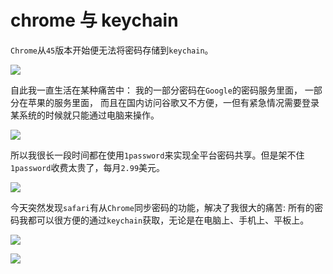 # chrome 与 keychain

`Chrome`从`45`版本开始便无法将密码存储到`keychain`。

![](https://z.wiki/autoupload/20230121/1vOq.313X421-image.png)

自此我一直生活在某种痛苦中：
我的一部分密码在`Google`的密码服务里面，
一部分在苹果的服务里面，
而且在国内访问谷歌又不方便，一但有紧急情况需要登录某系统的时候就只能通过电脑来操作。

![](https://z.wiki/autoupload/20230121/DyIT.390X392-image.png)

所以我很长一段时间都在使用`1password`来实现全平台密码共享。但是架不住`1password`收费太贵了，每月`2.99`美元。

![](https://z.wiki/autoupload/20230121/ggy0.524X810-image.png)


今天突然发现`safari`有从`Chrome`同步密码的功能，解决了我很大的痛苦:
所有的密码我都可以很方便的通过`keychain`获取，无论是在电脑上、手机上、平板上。

![](https://z.wiki/autoupload/20230121/ZoYZ.1012X1222-image.png)

![](https://z.wiki/autoupload/20230121/ZHA5.498X966-image.png)

